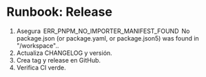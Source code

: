 # Runbook: Release

1. Asegura  ERR_PNPM_NO_IMPORTER_MANIFEST_FOUND  No package.json (or package.yaml, or package.json5) was found in "/workspace"..
2. Actualiza CHANGELOG y versión.
3. Crea tag y release en GitHub.
4. Verifica CI verde.
